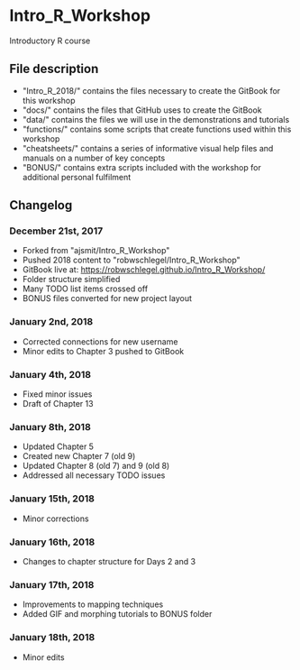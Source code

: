 # Intro_R_Workshop
Introductory R course

## File description
* "Intro_R_2018/" contains the files necessary to create the GitBook for this workshop
* "docs/" contains the files that GitHub uses to create the GitBook
* "data/" contains the files we will use in the demonstrations and tutorials
* "functions/" contains some scripts that create functions used within this workshop
* "cheatsheets/" contains a series of informative visual help files and manuals on a number of key concepts
* "BONUS/" contains extra scripts included with the workshop for additional personal fulfilment

## Changelog

### December 21st, 2017
* Forked from "ajsmit/Intro_R_Workshop"
* Pushed 2018 content to "robwschlegel/Intro_R_Workshop"
* GitBook live at: https://robwschlegel.github.io/Intro_R_Workshop/
* Folder structure simplified
* Many TODO list items crossed off
* BONUS files converted for new project layout

### January 2nd, 2018
* Corrected connections for new username
* Minor edits to Chapter 3 pushed to GitBook

### January 4th, 2018
* Fixed minor issues
* Draft of Chapter 13

### January 8th, 2018
* Updated Chapter 5
* Created new Chapter 7 (old 9)
* Updated Chapter 8 (old 7) and 9 (old 8)
* Addressed all necessary TODO issues

### January 15th, 2018
* Minor corrections

### January 16th, 2018
* Changes to chapter structure for Days 2 and 3

### January 17th, 2018
* Improvements to mapping techniques
* Added GIF and morphing tutorials to BONUS folder

### January 18th, 2018
* Minor edits